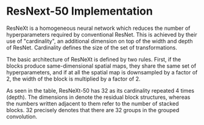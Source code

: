 # ResNext-50 Implementation

ResNeXt is a homogeneous neural network which reduces the number of hyperparameters required by conventional ResNet. This is achieved by their use of "cardinality", an additional dimension on top of the width and depth of ResNet. Cardinality defines the size of the set of transformations.

The basic architecture of ResNeXt is defined by two rules. First, if the blocks produce same-dimensional spatial maps, they share the same set of hyperparameters, and if at all the spatial map is downsampled by a factor of 2, the width of the block is multiplied by a factor of 2.

As seen in the table, ResNeXt-50 has 32 as its cardinality repeated 4 times (depth). The dimensions in
denote the residual block structures, whereas the numbers written adjacent to them refer to the number of stacked blocks. 32 precisely denotes that there are 32 groups in the grouped convolution.
